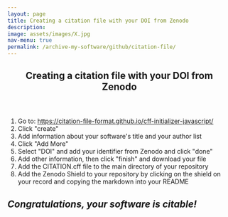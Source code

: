 ```yaml
---
layout: page
title: Creating a citation file with your DOI from Zenodo
description: 
image: assets/images/X.jpg
nav-menu: true
permalink: /archive-my-software/github/citation-file/
---
```

<!-- Main -->
<div id="main" class="alt">

<!-- One -->
<section id="one">
	<div class="inner">
		<header class="major">
			<h1>Creating a citation file with your DOI from Zenodo</h1>
		</header>

<!-- Content -->
<!-- <h2 id="content">###########</h2> -->
<div class="row">
	<div class="6u 12u$(small)">
	<ol>
		<li>Go to: <a rel="license" href="https://citation-file-format.github.io/cff-initializer-javascript/">https://citation-file-format.github.io/cff-initializer-javascript/</a></li>
		<li>Click "create"</li>
		<li>Add information about your software's title and your author list</li>
		<li>Click "Add More"</li>
		<li>Select "DOI" and add your identifier from Zenodo and click "done"</li>
    		<li>Add other information, then click "finish" and download your file</li>
		<li>Add the CITATION.cff file to the main directory of your repository</li>
		<li>Add the Zenodo Shield to your repository by clicking on the shield on your record and copying the markdown into your README</li>
	</ol>
	</div>
</div>

<div class="row">
	<h2 id="content"><i>Congratulations, your software is citable!</i></h2>
</div>
</div>
